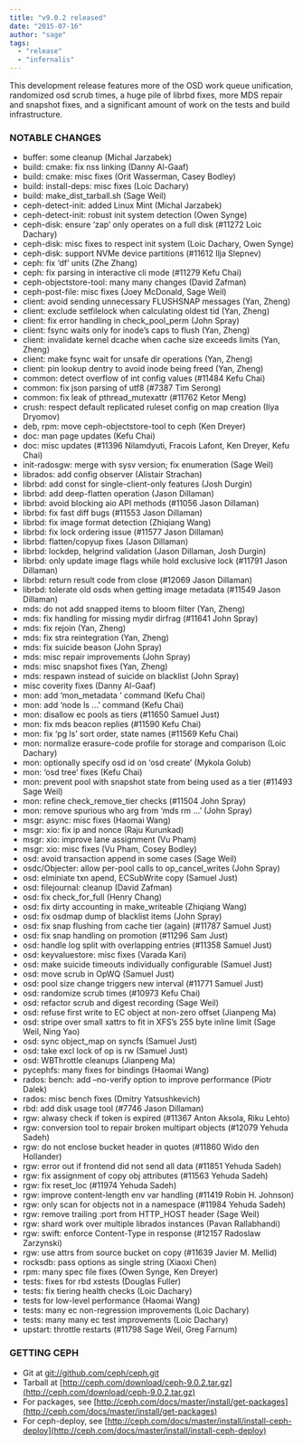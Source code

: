 ```yaml
---
title: "v9.0.2 released"
date: "2015-07-16"
author: "sage"
tags:
  - "release"
  - "infernalis"
---
```


This development release features more of the OSD work queue unification, randomized osd scrub times, a huge pile of librbd fixes, more MDS repair and snapshot fixes, and a significant amount of work on the tests and build infrastructure.

### NOTABLE CHANGES

- buffer: some cleanup (Michal Jarzabek)
- build: cmake: fix nss linking (Danny Al-Gaaf)
- build: cmake: misc fixes (Orit Wasserman, Casey Bodley)
- build: install-deps: misc fixes (Loic Dachary)
- build: make\_dist\_tarball.sh (Sage Weil)
- ceph-detect-init: added Linux Mint (Michal Jarzabek)
- ceph-detect-init: robust init system detection (Owen Synge)
- ceph-disk: ensure ‘zap’ only operates on a full disk (#11272 Loic Dachary)
- ceph-disk: misc fixes to respect init system (Loic Dachary, Owen Synge)
- ceph-disk: support NVMe device partitions (#11612 Ilja Slepnev)
- ceph: fix ‘df’ units (Zhe Zhang)
- ceph: fix parsing in interactive cli mode (#11279 Kefu Chai)
- ceph-objectstore-tool: many many changes (David Zafman)
- ceph-post-file: misc fixes (Joey McDonald, Sage Weil)
- client: avoid sending unnecessary FLUSHSNAP messages (Yan, Zheng)
- client: exclude setfilelock when calculating oldest tid (Yan, Zheng)
- client: fix error handling in check\_pool\_perm (John Spray)
- client: fsync waits only for inode’s caps to flush (Yan, Zheng)
- client: invalidate kernel dcache when cache size exceeds limits (Yan, Zheng)
- client: make fsync wait for unsafe dir operations (Yan, Zheng)
- client: pin lookup dentry to avoid inode being freed (Yan, Zheng)
- common: detect overflow of int config values (#11484 Kefu Chai)
- common: fix json parsing of utf8 (#7387 Tim Serong)
- common: fix leak of pthread\_mutexattr (#11762 Ketor Meng)
- crush: respect default replicated ruleset config on map creation (Ilya Dryomov)
- deb, rpm: move ceph-objectstore-tool to ceph (Ken Dreyer)
- doc: man page updates (Kefu Chai)
- doc: misc updates (#11396 Nilamdyuti, Fracois Lafont, Ken Dreyer, Kefu Chai)
- init-radosgw: merge with sysv version; fix enumeration (Sage Weil)
- librados: add config observer (Alistair Strachan)
- librbd: add const for single-client-only features (Josh Durgin)
- librbd: add deep-flatten operation (Jason Dillaman)
- librbd: avoid blocking aio API methods (#11056 Jason Dillaman)
- librbd: fix fast diff bugs (#11553 Jason Dillaman)
- librbd: fix image format detection (Zhiqiang Wang)
- librbd: fix lock ordering issue (#11577 Jason Dillaman)
- librbd: flatten/copyup fixes (Jason Dillaman)
- librbd: lockdep, helgrind validation (Jason Dillaman, Josh Durgin)
- librbd: only update image flags while hold exclusive lock (#11791 Jason Dillaman)
- librbd: return result code from close (#12069 Jason Dillaman)
- librbd: tolerate old osds when getting image metadata (#11549 Jason Dillaman)
- mds: do not add snapped items to bloom filter (Yan, Zheng)
- mds: fix handling for missing mydir dirfrag (#11641 John Spray)
- mds: fix rejoin (Yan, Zheng)
- mds: fix stra reintegration (Yan, Zheng)
- mds: fix suicide beason (John Spray)
- mds: misc repair improvements (John Spray)
- mds: misc snapshot fixes (Yan, Zheng)
- mds: respawn instead of suicide on blacklist (John Spray)
- misc coverity fixes (Danny Al-Gaaf)
- mon: add ‘mon\_metadata <id>’ command (Kefu Chai)
- mon: add ‘node ls ...’ command (Kefu Chai)
- mon: disallow ec pools as tiers (#11650 Samuel Just)
- mon: fix mds beacon replies (#11590 Kefu Chai)
- mon: fix ‘pg ls’ sort order, state names (#11569 Kefu Chai)
- mon: normalize erasure-code profile for storage and comparison (Loic Dachary)
- mon: optionally specify osd id on ‘osd create’ (Mykola Golub)
- mon: ‘osd tree’ fixes (Kefu Chai)
- mon: prevent pool with snapshot state from being used as a tier (#11493 Sage Weil)
- mon: refine check\_remove\_tier checks (#11504 John Spray)
- mon: remove spurious who arg from ‘mds rm ...’ (John Spray)
- msgr: async: misc fixes (Haomai Wang)
- msgr: xio: fix ip and nonce (Raju Kurunkad)
- msgr: xio: improve lane assignment (Vu Pham)
- msgr: xio: misc fixes (Vu Pham, Cosey Bodley)
- osd: avoid transaction append in some cases (Sage Weil)
- osdc/Objecter: allow per-pool calls to op\_cancel\_writes (John Spray)
- osd: elminiate txn apend, ECSubWrite copy (Samuel Just)
- osd: filejournal: cleanup (David Zafman)
- osd: fix check\_for\_full (Henry Chang)
- osd: fix dirty accounting in make\_writeable (Zhiqiang Wang)
- osd: fix osdmap dump of blacklist items (John Spray)
- osd: fix snap flushing from cache tier (again) (#11787 Samuel Just)
- osd: fix snap handling on promotion (#11296 Sam Just)
- osd: handle log split with overlapping entries (#11358 Samuel Just)
- osd: keyvaluestore: misc fixes (Varada Kari)
- osd: make suicide timeouts individually configurable (Samuel Just)
- osd: move scrub in OpWQ (Samuel Just)
- osd: pool size change triggers new interval (#11771 Samuel Just)
- osd: randomize scrub times (#10973 Kefu Chai)
- osd: refactor scrub and digest recording (Sage Weil)
- osd: refuse first write to EC object at non-zero offset (Jianpeng Ma)
- osd: stripe over small xattrs to fit in XFS’s 255 byte inline limit (Sage Weil, Ning Yao)
- osd: sync object\_map on syncfs (Samuel Just)
- osd: take excl lock of op is rw (Samuel Just)
- osd: WBThrottle cleanups (Jianpeng Ma)
- pycephfs: many fixes for bindings (Haomai Wang)
- rados: bench: add –no-verify option to improve performance (Piotr Dalek)
- rados: misc bench fixes (Dmitry Yatsushkevich)
- rbd: add disk usage tool (#7746 Jason Dillaman)
- rgw: alwasy check if token is expired (#11367 Anton Aksola, Riku Lehto)
- rgw: conversion tool to repair broken multipart objects (#12079 Yehuda Sadeh)
- rgw: do not enclose bucket header in quotes (#11860 Wido den Hollander)
- rgw: error out if frontend did not send all data (#11851 Yehuda Sadeh)
- rgw: fix assignment of copy obj attributes (#11563 Yehuda Sadeh)
- rgw: fix reset\_loc (#11974 Yehuda Sadeh)
- rgw: improve content-length env var handling (#11419 Robin H. Johnson)
- rgw: only scan for objects not in a namespace (#11984 Yehuda Sadeh)
- rgw: remove trailing :port from HTTP\_HOST header (Sage Weil)
- rgw: shard work over multiple librados instances (Pavan Rallabhandi)
- rgw: swift: enforce Content-Type in response (#12157 Radoslaw Zarzynski)
- rgw: use attrs from source bucket on copy (#11639 Javier M. Mellid)
- rocksdb: pass options as single string (Xiaoxi Chen)
- rpm: many spec file fixes (Owen Synge, Ken Dreyer)
- tests: fixes for rbd xstests (Douglas Fuller)
- tests: fix tiering health checks (Loic Dachary)
- tests for low-level performance (Haomai Wang)
- tests: many ec non-regression improvements (Loic Dachary)
- tests: many many ec test improvements (Loic Dachary)
- upstart: throttle restarts (#11798 Sage Weil, Greg Farnum)

### GETTING CEPH

- Git at [git://github.com/ceph/ceph.git](http://github.com/ceph/ceph)
- Tarball at [http://ceph.com/download/ceph-9.0.2.tar.gz](http://ceph.com/download/ceph-9.0.2.tar.gz)
- For packages, see [http://ceph.com/docs/master/install/get-packages](http://ceph.com/docs/master/install/get-packages)
- For ceph-deploy, see [http://ceph.com/docs/master/install/install-ceph-deploy](http://ceph.com/docs/master/install/install-ceph-deploy)
